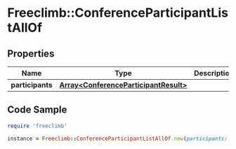 # Freeclimb::ConferenceParticipantListAllOf

## Properties

Name | Type | Description | Notes
------------ | ------------- | ------------- | -------------
**participants** | [**Array&lt;ConferenceParticipantResult&gt;**](ConferenceParticipantResult.md) |  | [optional] 

## Code Sample

```ruby
require 'freeclimb'

instance = Freeclimb::ConferenceParticipantListAllOf.new(participants: nil)
```


